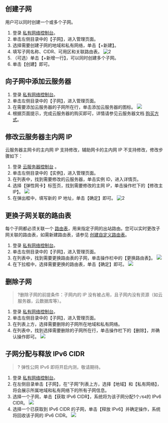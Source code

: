 ## 创建子网
用户可以同时创建一个或多个子网。
1. 登录 [私有网络控制台](https://console.cloud.tencent.com/vpc)。
2. 单击左侧目录中的【子网】，进入管理页面。
3. 选择需要创建子网的地域和私有网络，单击【+新建】。
4. 填写子网名称、CIDR、可用区和关联路由表。
![2](https://main.qcloudimg.com/raw/4342b99b376f29713dd9d586c0c9c3ae.png)
5. （可选）单击【+新增一行】，可以同时创建多个子网。
6. 单击【创建】即可。

## 向子网中添加云服务器
1. 登录 [私有网络控制台](https://console.cloud.tencent.com/vpc)。
2. 单击左侧目录中的【子网】，进入管理页面。
3. 在需要添加云服务器的子网所在行，单击添加云服务器的图标。
![](https://main.qcloudimg.com/raw/494ee004004e5a6945af65b3ccf2f34c.png)
4. 根据页面提示，完成云服务器的购买即可，详情请参见云服务器文档 [购买方式](https://cloud.tencent.com/document/product/213/506)。

## 修改云服务器主内网 IP
云服务器主网卡的主内网 IP 支持修改，辅助网卡的主内网 IP 不支持修改，修改步骤如下：
1. 登录 [云服务器控制台](https://console.cloud.tencent.com/cvm) 。
2. 单击左侧目录中的【实例】，进入管理页面。
3. 在列表中，找到需要修改的云服务器，单击实例 ID，进入详情页。
4. 选择【弹性网卡】标签页，找到需要修改的主网 IP，单击操作栏下的【修改主IP】。
![](https://main.qcloudimg.com/raw/71f5e45da54b5047bb515286773043a2.png)
5. 在弹出框中，填写新的 IP 地址，单击【确定】即可。
![2](https://main.qcloudimg.com/raw/b12d12eb1f678e4393bd2ec6b94e150a.png)

## 更换子网关联的路由表
每个子网都必须关联一个 [路由表](https://cloud.tencent.com/document/product/215/20060)，用来指定子网的出站路由。您可以实时更改子网关联的路由表，如需新建路由表，请参见 [创建自定义路由表](https://cloud.tencent.com/document/product/215/20124)。
1. 登录 [私有网络控制台](https://console.cloud.tencent.com/vpc)。
2. 单击左侧目录中的【子网】，进入管理页面。
3. 在列表中，找到需要更换路由表的子网，单击操作栏中的【更换路由表】。
![](https://main.qcloudimg.com/raw/0cff590ca9b028c5084810d80dd48907.png)
4. 在下拉框中，选择需要更换的路由表，单击【确定】即可。
![](https://main.qcloudimg.com/raw/ed4411a2df5bc7d1f8dab86712fd936a.png)

## 删除子网
>?删除子网的前提条件：子网内的 IP 没有被占用，且子网内没有资源（如云服务器，云数据库等）。

1. 登录 [私有网络控制台](https://console.cloud.tencent.com/vpc)。
2. 单击左侧目录中的【子网】，进入管理页面。
3. 在列表上方，选择需要删除的子网所在地域和私有网络。
4. 在列表中，找到选择需要删除的子网所在行，单击操作栏下的【删除】，并确认操作即可。
![](https://main.qcloudimg.com/raw/cbbaa1c8627ad0ed8ed89e817aac546b.png)

## 子网分配与释放 IPv6 CIDR
>? 弹性公网 IPv6 即将开启内测，敬请期待。

1. 登录 [私有网络控制台](https://console.cloud.tencent.com/vpc)。
2. 在左侧目录单击【子网】，在“子网”列表上方，选择【地域】和【私有网络】，将会展示所属地域和私有网络下的所有子网信息。
3. 选择一个子网，单击【获取 IPv6 CIDR】，系统将为该子网分配1个`/64`的 IPv6 CIDR。 
![](https://main.qcloudimg.com/raw/c4f222b18ec685f31bcb6dd3b3af12ed.png)
4. 选择一个已获取到 IPv6 CIDR 的子网，单击【释放 IPv6】并确定操作，系统将回收该子网的 IPv6 CIDR。
![](https://main.qcloudimg.com/raw/99dd050f1e03d4a2bad75a9d14980aab.png)
